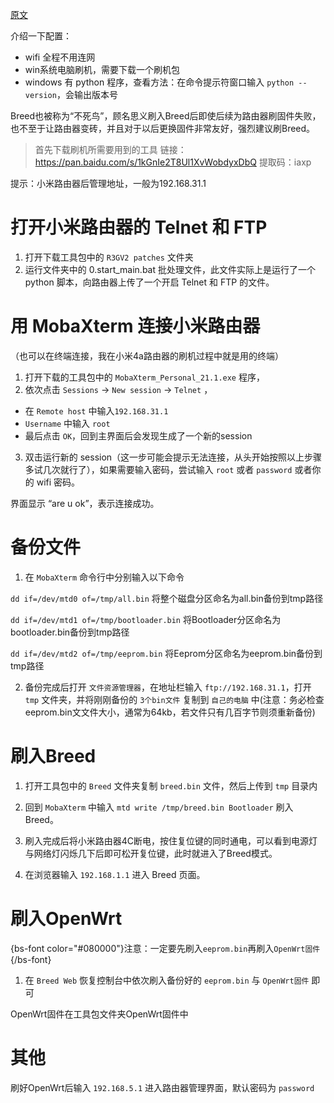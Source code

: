 [原文](https://blog.csdn.net/xingman510/article/details/127174713)

介绍一下配置：
- wifi 全程不用连网
- win系统电脑刷机，需要下载一个刷机包
- windows 有 python 程序，查看方法：在命令提示符窗口输入 `python --version`，会输出版本号

Breed也被称为“不死鸟”，顾名思义刷入Breed后即使后续为路由器刷固件失败，也不至于让路由器变砖，并且对于以后更换固件非常友好，强烈建议刷Breed。

> 首先下载刷机所需要用到的工具
> 链接：https://pan.baidu.com/s/1kGnIe2T8Ul1XvWobdyxDbQ
> 提取码：iaxp


提示：小米路由器后管理地址，一般为192.168.31.1

# 打开小米路由器的 Telnet 和 FTP
1. 打开下载工具包中的 `R3GV2 patches` 文件夹
2. 运行文件夹中的 0.start_main.bat 批处理文件，此文件实际上是运行了一个 python 脚本，向路由器上传了一个开启 Telnet 和 FTP 的文件。

# 用 MobaXterm 连接小米路由器
（也可以在终端连接，我在小米4a路由器的刷机过程中就是用的终端）
1. 打开下载的工具包中的 `MobaXterm_Personal_21.1.exe` 程序，
2. 依次点击 `Sessions` -> `New session` -> `Telnet` ，
  - 在 `Remote host`  中输入`192.168.31.1`
  - `Username` 中输入 `root`
  - 最后点击 `OK`，回到主界面后会发现生成了一个新的session

3. 双击运行新的 session（这一步可能会提示无法连接，从头开始按照以上步骤多试几次就行了），如果需要输入密码，尝试输入 `root` 或者 `password` 或者你的 wifi 密码。

界面显示 “are u ok”，表示连接成功。

# 备份文件
1. 在 `MobaXterm` 命令行中分别输入以下命令

`dd if=/dev/mtd0 of=/tmp/all.bin` 将整个磁盘分区命名为all.bin备份到tmp路径

`dd if=/dev/mtd1 of=/tmp/bootloader.bin` 将Bootloader分区命名为bootloader.bin备份到tmp路径

`dd if=/dev/mtd2 of=/tmp/eeprom.bin` 将Eeprom分区命名为eeprom.bin备份到tmp路径


2. 备份完成后打开 `文件资源管理器`，在地址栏输入 `ftp://192.168.31.1`，打开 `tmp` 文件夹，并将刚刚备份的 `3个bin文件` 复制到 `自己的电脑` 中(注意：务必检查eeprom.bin文文件大小，通常为64kb，若文件只有几百字节则须重新备份)

# 刷入Breed
1. 打开工具包中的 `Breed` 文件夹复制 `breed.bin` 文件，然后上传到 `tmp` 目录内

2. 回到 `MobaXterm` 中输入 `mtd write /tmp/breed.bin Bootloader` 刷入Breed。

3. 刷入完成后将小米路由器4C断电，按住复位键的同时通电，可以看到电源灯与网络灯闪烁几下后即可松开复位键，此时就进入了Breed模式。

4. 在浏览器输入 `192.168.1.1` 进入 Breed 页面。

# 刷入OpenWrt

{bs-font color="#080000"}注意：一定要先刷入`eeprom.bin`再刷入`OpenWrt固件`{/bs-font}

1. 在 `Breed Web` 恢复控制台中依次刷入备份好的 `eeprom.bin` 与 `OpenWrt固件` 即可

OpenWrt固件在工具包文件夹OpenWrt固件中

# 其他
刷好OpenWrt后输入 `192.168.5.1` 进入路由器管理界面，默认密码为 `password`
